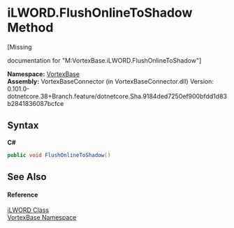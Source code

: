 # iLWORD.FlushOnlineToShadow Method 
 

\[Missing <summary> documentation for "M:VortexBase.iLWORD.FlushOnlineToShadow"\]

**Namespace:**&nbsp;<a href="N_VortexBase.md">VortexBase</a><br />**Assembly:**&nbsp;VortexBaseConnector (in VortexBaseConnector.dll) Version: 0.101.0-dotnetcore.38+Branch.feature/dotnetcore.Sha.9184ded7250ef900bfdd1d83b2841836087bcfce

## Syntax

**C#**<br />
``` C#
public void FlushOnlineToShadow()
```


## See Also


#### Reference
<a href="T_VortexBase_iLWORD.md">iLWORD Class</a><br /><a href="N_VortexBase.md">VortexBase Namespace</a><br />